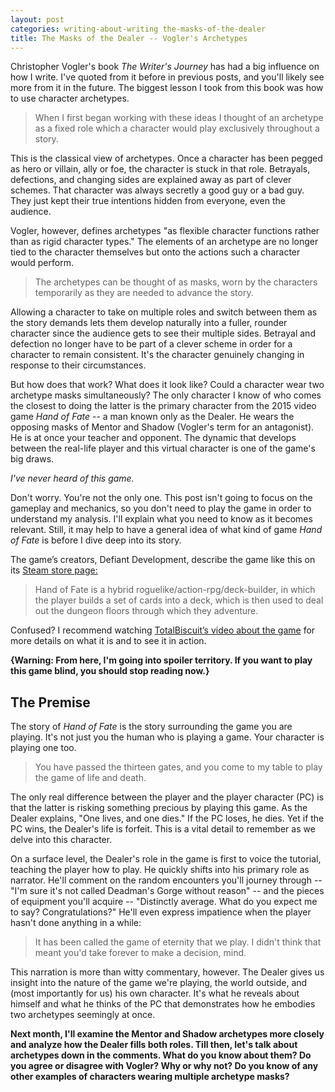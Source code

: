```yaml
---
layout: post
categories: writing-about-writing the-masks-of-the-dealer
title: The Masks of the Dealer -- Vogler's Archetypes
---
```


Christopher Vogler's book *The Writer's Journey* has had a big influence on how I write. I've quoted from it before in previous posts, and you'll likely see more from it in the future. The biggest lesson I took from this book was how to use character archetypes.

<!--excerpt-->

>When I first began working with these ideas I thought of an archetype as a fixed role which a character would play exclusively throughout a story.

This is the classical view of archetypes. Once a character has been pegged as hero or villain, ally or foe, the character is stuck in that role. Betrayals, defections, and changing sides are explained away as part of clever schemes. That character was always secretly a good guy or a bad guy. They just kept their true intentions hidden from everyone, even the audience.

Vogler, however, defines archetypes "as flexible character functions rather than as rigid character types." The elements of an archetype are no longer tied to the character themselves but onto the actions such a character would perform.

>The archetypes can be thought of as masks, worn by the characters temporarily as they are needed to advance the story.

Allowing a character to take on multiple roles and switch between them as the story demands lets them develop naturally into a fuller, rounder character since the audience gets to see their multiple sides. Betrayal and defection no longer have to be part of a clever scheme in order for a character to remain consistent. It's the character genuinely changing in response to their circumstances.

But how does that work? What does it look like? Could a character wear two archetype masks simultaneously? The only character I know of who comes the closest to doing the latter is the primary character from the 2015 video game *Hand of Fate* -- a man known only as the Dealer. He wears the opposing masks of Mentor and Shadow (Vogler's term for an antagonist). He is at once your teacher and opponent. The dynamic that develops between the real-life player and this virtual character is one of the game's big draws.

*I've never heard of this game.*

Don't worry. You're not the only one. This post isn't going to focus on the gameplay and mechanics, so you don't need to play the game in order to understand my analysis. I'll explain what you need to know as it becomes relevant. Still, it may help to have a general idea of what kind of game *Hand of Fate* is before I dive deep into its story.

The game’s creators, Defiant Development, describe the game like this on its [Steam store page:](https://store.steampowered.com/app/266510/Hand_of_Fate/)

>Hand of Fate is a hybrid roguelike/action-rpg/deck-builder, in which the player builds a set of cards into a deck, which is then used to deal out the dungeon floors through which they adventure.

Confused? I recommend watching [TotalBiscuit’s video about the game](https://www.youtube.com/watch?v=1m8XoKANoKE) for more details on what it is and to see it in action.

**{Warning: From here, I'm going into spoiler territory. If you want to play this game blind, you should stop reading now.}**

## The Premise ##

The story of *Hand of Fate* is the story surrounding the game you are playing. It's not just you the human who is playing a game. Your character is playing one too.

>You have passed the thirteen gates, and you come to my table to play the game of life and death.

The only real difference between the player and the player character (PC) is that the latter is risking something precious by playing this game. As the Dealer explains, "One lives, and one dies." If the PC loses, he dies. Yet if the PC wins, the Dealer's life is forfeit. This is a vital detail to remember as we delve into this character.

On a surface level, the Dealer's role in the game is first to voice the tutorial, teaching the player how to play. He quickly shifts into his primary role as narrator. He'll comment on the random encounters you'll journey through -- "I'm sure it's not called Deadman's Gorge without reason" -- and the pieces of equipment you'll acquire -- "Distinctly average. What do you expect me to say? Congratulations?" He'll even express impatience when the player hasn't done anything in a while:

>It has been called the game of eternity that we play. I didn't think that meant you'd take forever to make a decision, mind.

This narration is more than witty commentary, however. The Dealer gives us insight into the nature of the game we're playing, the world outside, and (most importantly for us) his own character. It's what he reveals about himself and what he thinks of the PC that demonstrates how he embodies two archetypes seemingly at once.

**Next month, I'll examine the Mentor and Shadow archetypes more closely and analyze how the Dealer fills both roles. Till then, let's talk about archetypes down in the comments. What do you know about them? Do you agree or disagree with Vogler? Why or why not? Do you know of any other examples of characters wearing multiple archetype masks?**
